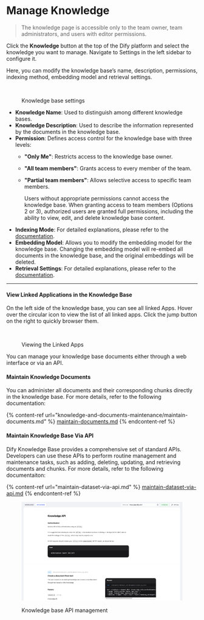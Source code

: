 # Manage Knowledge

> The knowledge page is accessible only to the team owner, team administrators, and users with editor permissions.

Click the **Knowledge** button at the top of the Dify platform and select the knowledge you want to manage. Navigate to Settings in the left sidebar to configure it.

Here, you can modify the knowledge base’s name, description, permissions, indexing method, embedding model and retrieval settings.

<figure><img src="https://assets-docs.dify.ai/2024/12/20fc93428f8f20f7acfce665c4ed4ddf.png" alt=""><figcaption><p>Knowledge base settings</p></figcaption></figure>

* **Knowledge Name**: Used to distinguish among different knowledge bases.
* **Knowledge Description**: Used to describe the information represented by the documents in the knowledge base.
* **Permission**: Defines access control for the knowledge base with three levels:
  * **"Only Me"**: Restricts access to the knowledge base owner.
  * **"All team members"**: Grants access to every member of the team.
  *   **"Partial team members"**: Allows selective access to specific team members.

      Users without appropriate permissions cannot access the knowledge base. When granting access to team members (Options 2 or 3), authorized users are granted full permissions, including the ability to view, edit, and delete knowledge base content.
* **Indexing Mode**: For detailed explanations, please refer to the [documentation](create-knowledge-and-upload-documents/3.-select-the-indexing-method-and-retrieval-setting.md).
* **Embedding Model**: Allows you to modify the embedding model for the knowledge base. Changing the embedding model will re-embed all documents in the knowledge base, and the original embeddings will be deleted.
* **Retrieval Settings**: For detailed explanations, please refer to the [documentation](../../learn-more/extended-reading/retrieval-augment/retrieval.md).

***

#### View Linked Applications in the Knowledge Base

On the left side of the knowledge base, you can see all linked Apps. Hover over the circular icon to view the list of all linked apps. Click the jump button on the right to quickly browser them.

<figure><img src="https://assets-docs.dify.ai/2024/12/28899b9b0eba8996f364fb74e5b94c7f.png" alt=""><figcaption><p>Viewing the Linked Apps</p></figcaption></figure>

You can manage your knowledge base documents either through a web interface or via an API.

#### Maintain Knowledge Documents

You can administer all documents and their corresponding chunks directly in the knowledge base. For more details, refer to the following documentation:

{% content-ref url="knowledge-and-documents-maintenance/maintain-documents.md" %}
[maintain-documents.md](knowledge-and-documents-maintenance/maintain-documents.md)
{% endcontent-ref %}

#### Maintain Knowledge Base Via API

Dify Knowledge Base provides a comprehensive set of standard APIs. Developers can use these APIs to perform routine management and maintenance tasks, such as adding, deleting, updating, and retrieving documents and chunks. For more details, refer to the following documentaiton:

{% content-ref url="maintain-dataset-via-api.md" %}
[maintain-dataset-via-api.md](maintain-dataset-via-api.md)
{% endcontent-ref %}

<figure><img src="../../.gitbook/assets/knowledge-base-api.png" alt=""><figcaption><p>Knowledge base API management</p></figcaption></figure>
